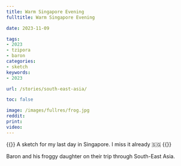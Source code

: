 ```yaml
---
title: Warm Singapore Evening
fulltitle: Warm Singapore Evening

date: 2023-11-09

tags:
- 2023
- tzipora
- baron
categories:
- sketch
keywords:
- 2023

url: /stories/south-east-asia/

toc: false

image: /images/fullres/frog.jpg
reddit:
print:
video:
---
```

{{<hint caption>}}
A sketch for my last day in Singapore. I miss it already 🇸🇬
{{</hint>}}

Baron and his froggy daughter on their trip through South-East Asia.
